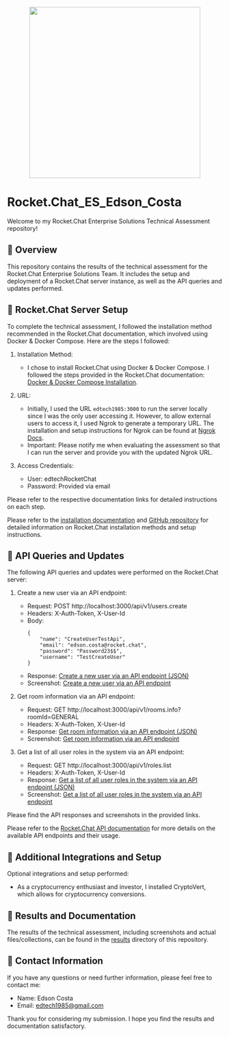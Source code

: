<p align="center"> 
  <img  src="https://github.com/RocketChat/Rocket.Chat.Artwork/raw/master/Logos/2020/png/logo-horizontal-red.png" data-canonical-src="https://github.com/RocketChat/Rocket.Chat.Artwork/raw/master/Logos/2020/png/logo-horizontal-red.png" width="400" />
</p>

# Rocket.Chat_ES_Edson_Costa
Welcome to my Rocket.Chat Enterprise Solutions Technical Assessment repository!

## 🚀 Overview
This repository contains the results of the technical assessment for the Rocket.Chat Enterprise Solutions Team. It includes the setup and deployment of a Rocket.Chat server instance, as well as the API queries and updates performed.

## 🚀 Rocket.Chat Server Setup
To complete the technical assessment, I followed the installation method recommended in the Rocket.Chat documentation, which involved using Docker & Docker Compose. Here are the steps I followed:

1. Installation Method:
   - I chose to install Rocket.Chat using Docker & Docker Compose. I followed the steps provided in the Rocket.Chat documentation: [Docker & Docker Compose Installation](https://docs.rocket.chat/deploy/prepare-for-your-deployment/rapid-deployment-methods/docker-and-docker-compose).

2. URL:
   - Initially, I used the URL `edtech1985:3000` to run the server locally since I was the only user accessing it. However, to allow external users to access it, I used Ngrok to generate a temporary URL. The installation and setup instructions for Ngrok can be found at [Ngrok Docs](https://ngrok.com/docs/).
   - Important: Please notify me when evaluating the assessment so that I can run the server and provide you with the updated Ngrok URL.

3. Access Credentials:
   - User: edtechRocketChat
   - Password: Provided via email

Please refer to the respective documentation links for detailed instructions on each step.

Please refer to the [installation documentation](https://docs.rocket.chat/) and [GitHub repository](https://github.com/RocketChat/Rocket.Chat) for detailed information on Rocket.Chat installation methods and setup instructions.

## 🚀 API Queries and Updates

The following API queries and updates were performed on the Rocket.Chat server:

1. Create a new user via an API endpoint:

   - Request: POST http://localhost:3000/api/v1/users.create
   - Headers: X-Auth-Token, X-User-Id
   - Body: 
     ```
     {
         "name": "CreateUserTestApi",
         "email": "edson.costa@rocket.chat",
         "password": "Password23$$",
         "username": "TestCreateUser"
     }
     ```
   - Response: [Create a new user via an API endpoint (JSON)](https://github.com/edtech1985/Rocket.Chat_ES_Edson_Costa/blob/main/results/users_create_response.json)
   - Screenshot: [Create a new user via an API endpoint](https://github.com/edtech1985/Rocket.Chat_ES_Edson_Costa/blob/main/results/users_create.png)

2. Get room information via an API endpoint:

   - Request: GET http://localhost:3000/api/v1/rooms.info?roomId=GENERAL
   - Headers: X-Auth-Token, X-User-Id
   - Response: [Get room information via an API endpoint (JSON)](https://github.com/edtech1985/Rocket.Chat_ES_Edson_Costa/blob/main/results/room_info_response.json)
   - Screenshot: [Get room information via an API endpoint](https://github.com/edtech1985/Rocket.Chat_ES_Edson_Costa/blob/main/results/room_info.png)

3. Get a list of all user roles in the system via an API endpoint:

   - Request: GET http://localhost:3000/api/v1/roles.list
   - Headers: X-Auth-Token, X-User-Id
   - Response: [Get a list of all user roles in the system via an API endpoint (JSON)](https://github.com/edtech1985/Rocket.Chat_ES_Edson_Costa/blob/main/results/system_usres_roles_response.json)
   - Screenshot: [Get a list of all user roles in the system via an API endpoint](https://github.com/edtech1985/Rocket.Chat_ES_Edson_Costa/blob/main/results/system_usres_roles.png)

Please find the API responses and screenshots in the provided links.

Please refer to the [Rocket.Chat API documentation](https://developer.rocket.chat/reference/api) for more details on the available API endpoints and their usage.

## 🚀 Additional Integrations and Setup
Optional integrations and setup performed:

- As a cryptocurrency enthusiast and investor, I installed CryptoVert, which allows for cryptocurrency conversions.

## 🚀 Results and Documentation
The results of the technical assessment, including screenshots and actual files/collections, can be found in the [results](results/) directory of this repository.

## 🚀 Contact Information
If you have any questions or need further information, please feel free to contact me:

- Name: Edson Costa
- Email: edtech1985@gmail.com

Thank you for considering my submission. I hope you find the results and documentation satisfactory.

